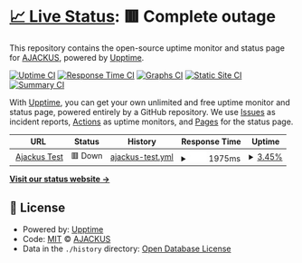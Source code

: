 # [📈 Live Status](https://ajackus.github.io/upptime-monitor): <!--live status--> **🟥 Complete outage**

This repository contains the open-source uptime monitor and status page for [AJACKUS](ajackus.com), powered by [Upptime](https://github.com/upptime/upptime).

[![Uptime CI](https://github.com/ajackus/upptime-monitor/workflows/Uptime%20CI/badge.svg)](https://github.com/ajackus/upptime-monitor/actions?query=workflow%3A%22Uptime+CI%22)
[![Response Time CI](https://github.com/ajackus/upptime-monitor/workflows/Response%20Time%20CI/badge.svg)](https://github.com/ajackus/upptime-monitor/actions?query=workflow%3A%22Response+Time+CI%22)
[![Graphs CI](https://github.com/ajackus/upptime-monitor/workflows/Graphs%20CI/badge.svg)](https://github.com/ajackus/upptime-monitor/actions?query=workflow%3A%22Graphs+CI%22)
[![Static Site CI](https://github.com/ajackus/upptime-monitor/workflows/Static%20Site%20CI/badge.svg)](https://github.com/ajackus/upptime-monitor/actions?query=workflow%3A%22Static+Site+CI%22)
[![Summary CI](https://github.com/ajackus/upptime-monitor/workflows/Summary%20CI/badge.svg)](https://github.com/ajackus/upptime-monitor/actions?query=workflow%3A%22Summary+CI%22)

With [Upptime](https://upptime.js.org), you can get your own unlimited and free uptime monitor and status page, powered entirely by a GitHub repository. We use [Issues](https://github.com/ajackus/upptime-monitor/issues) as incident reports, [Actions](https://github.com/ajackus/upptime-monitor/actions) as uptime monitors, and [Pages](https://ajackus.github.io/upptime-monitor) for the status page.

<!--start: status pages-->
<!-- This summary is generated by Upptime (https://github.com/upptime/upptime) -->
<!-- Do not edit this manually, your changes will be overwritten -->
<!-- prettier-ignore -->
| URL | Status | History | Response Time | Uptime |
| --- | ------ | ------- | ------------- | ------ |
| <img alt="" src="https://favicons.githubusercontent.com/ajackus.com" height="13"> [Ajackus Test](https://ajackus.com) | 🟥 Down | [ajackus-test.yml](https://github.com/ajackus/upptime-monitor/commits/HEAD/history/ajackus-test.yml) | <details><summary><img alt="Response time graph" src="./graphs/ajackus-test/response-time-week.png" height="20"> 1975ms</summary><br><a href="https://ajackus.github.io/upptime-monitor/history/ajackus-test"><img alt="Response time 1975" src="https://img.shields.io/endpoint?url=https%3A%2F%2Fraw.githubusercontent.com%2Fajackus%2Fupptime-monitor%2FHEAD%2Fapi%2Fajackus-test%2Fresponse-time.json"></a><br><a href="https://ajackus.github.io/upptime-monitor/history/ajackus-test"><img alt="24-hour response time 1975" src="https://img.shields.io/endpoint?url=https%3A%2F%2Fraw.githubusercontent.com%2Fajackus%2Fupptime-monitor%2FHEAD%2Fapi%2Fajackus-test%2Fresponse-time-day.json"></a><br><a href="https://ajackus.github.io/upptime-monitor/history/ajackus-test"><img alt="7-day response time 1975" src="https://img.shields.io/endpoint?url=https%3A%2F%2Fraw.githubusercontent.com%2Fajackus%2Fupptime-monitor%2FHEAD%2Fapi%2Fajackus-test%2Fresponse-time-week.json"></a><br><a href="https://ajackus.github.io/upptime-monitor/history/ajackus-test"><img alt="30-day response time 1975" src="https://img.shields.io/endpoint?url=https%3A%2F%2Fraw.githubusercontent.com%2Fajackus%2Fupptime-monitor%2FHEAD%2Fapi%2Fajackus-test%2Fresponse-time-month.json"></a><br><a href="https://ajackus.github.io/upptime-monitor/history/ajackus-test"><img alt="1-year response time 1975" src="https://img.shields.io/endpoint?url=https%3A%2F%2Fraw.githubusercontent.com%2Fajackus%2Fupptime-monitor%2FHEAD%2Fapi%2Fajackus-test%2Fresponse-time-year.json"></a></details> | <details><summary><a href="https://ajackus.github.io/upptime-monitor/history/ajackus-test">3.45%</a></summary><a href="https://ajackus.github.io/upptime-monitor/history/ajackus-test"><img alt="All-time uptime 3.45%" src="https://img.shields.io/endpoint?url=https%3A%2F%2Fraw.githubusercontent.com%2Fajackus%2Fupptime-monitor%2FHEAD%2Fapi%2Fajackus-test%2Fuptime.json"></a><br><a href="https://ajackus.github.io/upptime-monitor/history/ajackus-test"><img alt="24-hour uptime 3.45%" src="https://img.shields.io/endpoint?url=https%3A%2F%2Fraw.githubusercontent.com%2Fajackus%2Fupptime-monitor%2FHEAD%2Fapi%2Fajackus-test%2Fuptime-day.json"></a><br><a href="https://ajackus.github.io/upptime-monitor/history/ajackus-test"><img alt="7-day uptime 3.45%" src="https://img.shields.io/endpoint?url=https%3A%2F%2Fraw.githubusercontent.com%2Fajackus%2Fupptime-monitor%2FHEAD%2Fapi%2Fajackus-test%2Fuptime-week.json"></a><br><a href="https://ajackus.github.io/upptime-monitor/history/ajackus-test"><img alt="30-day uptime 3.45%" src="https://img.shields.io/endpoint?url=https%3A%2F%2Fraw.githubusercontent.com%2Fajackus%2Fupptime-monitor%2FHEAD%2Fapi%2Fajackus-test%2Fuptime-month.json"></a><br><a href="https://ajackus.github.io/upptime-monitor/history/ajackus-test"><img alt="1-year uptime 3.45%" src="https://img.shields.io/endpoint?url=https%3A%2F%2Fraw.githubusercontent.com%2Fajackus%2Fupptime-monitor%2FHEAD%2Fapi%2Fajackus-test%2Fuptime-year.json"></a></details>

<!--end: status pages-->

[**Visit our status website →**](https://ajackus.github.io/upptime-monitor)

## 📄 License

- Powered by: [Upptime](https://github.com/upptime/upptime)
- Code: [MIT](./LICENSE) © [AJACKUS](ajackus.com)
- Data in the `./history` directory: [Open Database License](https://opendatacommons.org/licenses/odbl/1-0/)
